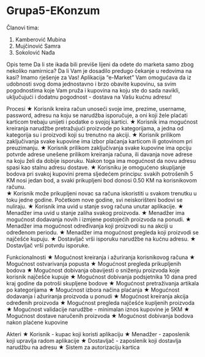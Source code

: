 # Grupa5-EKonzum

Članovi tima: 
  1. Kamberović Mubina 
  2. Mujčinović Samra 
  3. Sokolović Nađa 
 
Opis teme 
Da li ste ikada bili previše lijeni da odete do marketa samo zbog nekoliko namirnica? Da li Vam je dosadilo predugo čekanje u redovima na kasi? Imamo rješenje za Vas! Aplikacija “e-Market” Vam omogućava da iz udobnosti svog doma jednostavno i brzo obavite kupovinu, sa svim pogodnostima koje Vam pruža i kupovina na koju ste do sada navikli, uključujući i dodatnu pogodnost - dostava na Vašu kućnu adresu!  
 
Procesi
★ Korisnik kreira račun unoseći svoje ime, prezime, username, password, adresu na koju se narudžba isporučuje, a oni koji žele plaćati karticom trebaju unijeti i podatke o svojoj kartici. 
★ Korisnik ima mogućnost kreiranja narudžbe pretražujući proizvode po kategorijama, a jedna od kategorija su i proizvodi koji su trenutno na akciji. 
★ Korisnik prilikom zaključivanja svake kupovine ima izbor plaćanja karticom ili gotovinom pri preuzimanju. 
★ Korisnik prilikom zaključivanja svake kupovine ima opciju potvrde adrese unešene prilikom kreiranja računa, ili davanja nove adrese na koju želi da dobije isporuku. Nakon toga ima mogućnost da novu adresu spasi kao stalnu adresu dostave. 
★ Korisniku je omogućeno skupljanje bodova pri svakoj kupovini prema sljedećem principu: svakih potrošenih 5 KM nosi jedan bod, a svaki prikupljeni bod donosi 0.50 KM na korisnikovom računu.  
★ Korisnik može prikupljeni novac sa računa iskoristiti u svakom trenutku u toku jedne godine. Početkom nove godine, svi neiskorišteni bodovi se nuliraju. 
★ Korisnik ima uvid u stanje svog računa unutar aplikacije. 
★ Menadžer ima uvid u stanje zaliha svakog proizvoda. 
★ Menadžer ima mogućnost dodavanja novih i izmjene postojećih proizvoda na ponudi. 
★ Menadžer ima mogućnost određivanja koji proizvodi su na akciji u određenom periodu. 
★ Menadžer ima mogućnost pregleda koji proizvodi se najčešće kupuju. 
★ Dostavljač vrši isporuku narudžbe na kućnu adresu. 
★ Dostavljač vrši potvrdu isporuke. 
 
Funkcionalnosti 
★ Mogućnost kreiranja i ažuriranja korisnikovog računa 
★ Mogućnost ostvarivanja popusta 
★ Mogućnost pregleda prikupljenih bodova 
★ Mogućnost dobivanja obavijesti o sniženju proizvoda koje korisnik najčešće kupuje 
★ Mogućnost dobivanja podsjetnika 10 dana pred kraj godine da potroši skupljene bodove 
★ Mogućnost pretraživanja artikala po kategorijama 
★ Mogućnost izbora načina plaćanja 
★ Mogućnost dodavanja i ažuriranja proizvoda u ponudi 
★ Mogućnost kreiranja akcija određenih proizvoda 
★ Mogućnost pregleda najčešće kupljenih proizvoda 
★ Mogućnost validacije narudžbe - minimalan iznos kupovine je 5KM 
★ Mogućnost dostave naručenih proizvoda 
★ Mogućnost dobivanja bodova nakon plaćene kupovine 
 
Akteri 
★ Korisnik - kupac koji koristi aplikaciju 
★ Menadžer - zaposlenik koji upravlja radom aplikacije 
★ Dostavljač - zaposlenik koji dostavlja narudžbu na adresu 
★ Sistem za autorizaciju kartica 

